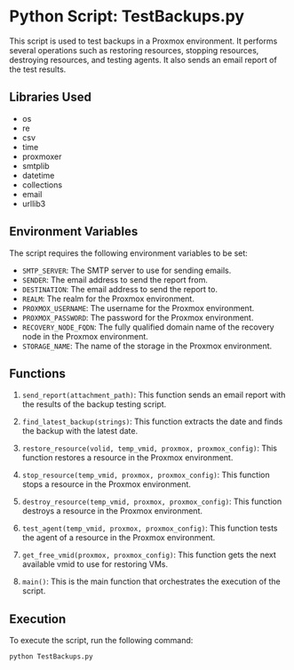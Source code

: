# Python Script: TestBackups.py

This script is used to test backups in a Proxmox environment. It performs several operations such as restoring resources, stopping resources, destroying resources, and testing agents. It also sends an email report of the test results.

## Libraries Used

- os
- re
- csv
- time
- proxmoxer
- smtplib
- datetime
- collections
- email
- urllib3

## Environment Variables

The script requires the following environment variables to be set:

- `SMTP_SERVER`: The SMTP server to use for sending emails.
- `SENDER`: The email address to send the report from.
- `DESTINATION`: The email address to send the report to.
- `REALM`: The realm for the Proxmox environment.
- `PROXMOX_USERNAME`: The username for the Proxmox environment.
- `PROXMOX_PASSWORD`: The password for the Proxmox environment.
- `RECOVERY_NODE_FQDN`: The fully qualified domain name of the recovery node in the Proxmox environment.
- `STORAGE_NAME`: The name of the storage in the Proxmox environment.

## Functions

1. `send_report(attachment_path)`: This function sends an email report with the results of the backup testing script.

2. `find_latest_backup(strings)`: This function extracts the date and finds the backup with the latest date.

3. `restore_resource(volid, temp_vmid, proxmox, proxmox_config)`: This function restores a resource in the Proxmox environment.

4. `stop_resource(temp_vmid, proxmox, proxmox_config)`: This function stops a resource in the Proxmox environment.

5. `destroy_resource(temp_vmid, proxmox, proxmox_config)`: This function destroys a resource in the Proxmox environment.

6. `test_agent(temp_vmid, proxmox, proxmox_config)`: This function tests the agent of a resource in the Proxmox environment.

7. `get_free_vmid(proxmox, proxmox_config)`: This function gets the next available vmid to use for restoring VMs.

8. `main()`: This is the main function that orchestrates the execution of the script.

## Execution

To execute the script, run the following command:

```bash
python TestBackups.py

